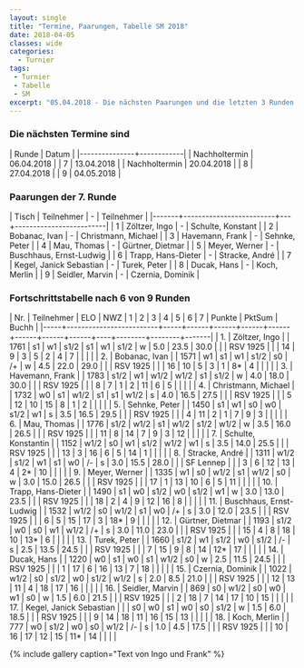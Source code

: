 ```yaml
---
layout: single
title: "Termine, Paarungen, Tabelle SM 2018"
date: 2018-04-05
classes: wide
categories: 
  - Turnier
tags:
 - Turnier
 - Tabelle
 - SM
excerpt: "05.04.2018 - Die nächsten Paarungen und die letzten 3 Runden sind terminiert ..." 
---
```


### Die nächsten Termine sind

|         Runde |      Datum |
|---------------+------------|
| Nachholtermin | 06.04.2018 |
|             7 | 13.04.2018 |
| Nachholtermin | 20.04.2018 |
|             8 | 27.04.2018 |
|             9 | 04.05.2018 |

### Paarungen der 7. Runde

| Tisch | Teilnehmer              | - | Teilnehmer              |
|-------+-------------------------+---+-------------------------|
|     1 | Zöltzer, Ingo           | - | Schulte, Konstant       |
|     2 | Bobanac, Ivan           | - | Christmann, Michael     |
|     3 | Havemann, Frank         | - | Sehnke, Peter           |
|     4 | Mau, Thomas             | - | Gürtner, Dietmar        |
|     5 | Meyer, Werner           | - | Buschhaus, Ernst-Ludwig |
|     6 | Trapp, Hans-Dieter      | - | Stracke, André          |
|     7 | Kegel, Janick Sebastian | - | Turek, Peter            |
|     8 | Ducak, Hans             | - | Koch, Merlin            |
|     9 | Seidler, Marvin         | - | Czernia, Dominik        |

### Fortschrittstabelle nach 6 von 9 Runden

| Nr. | Teilnehmer              | ELO |  NWZ |    1 |    2 |    3 |    4 |    5 | 6    |  7 | Punkte | PktSum | Buchh |
|-----+-------------------------+-----+------+------+------+------+------+------+------+----+--------+--------+-------|
|  1. | Z&ouml;ltzer, Ingo      |     | 1761 |   s1 |   w1 | s1/2 |   s1 |   w1 | s1/2 |  w |    5.0 |   23.5 |  30.0 |
|     | RSV 1925                |     |      |   14 |    9 |    3 |    5 |    2 | 4    |  7 |        |        |       |
|  2. | Bobanac, Ivan           |     | 1571 |   w1 |   s1 |   w1 | s1/2 |   s0 | /+   |  w |    4.5 |   22.0 |  29.0 |
|     | RSV 1925                |     |      |   16 |   10 |    5 |    3 |    1 | 8*   |  4 |        |        |       |
|  3. | Havemann, Frank         |     | 1783 | s1/2 |   w1 | w1/2 | w1/2 |   s1 | s1/2 |  w |    4.0 |   18.0 |  30.0 |
|     | RSV 1925                |     |      |    8 |    7 |    1 |    2 |   11 | 6    |  5 |        |        |       |
|  4. | Christmann, Michael     |     | 1732 |   w0 |   s1 | w1/2 |   s1 |   s1 | w1/2 |  s |    4.0 |   16.5 |  27.5 |
|     | RSV 1925                |     |      |    5 |   12 |   10 |   15 |    8 | 1    |  2 |        |        |       |
|  5. | Sehnke, Peter           |     | 1450 |   s1 |   w1 |   s0 |   w0 | s1/2 | w1   |  s |    3.5 |   16.5 |  29.5 |
|     | RSV 1925                |     |      |    4 |   11 |    2 |    1 |    7 | 9    |  3 |        |        |       |
|  6. | Mau, Thomas             |     | 1776 | s1/2 | w1/2 |   s1 | w1/2 | s1/2 | w1/2 |  w |    3.5 |   16.0 |  26.5 |
|     | RSV 1925                |     |      |   11 |    8 |   14 |    7 |    9 | 3    | 12 |        |        |       |
|  7. | Schulte, Konstantin     |     | 1152 | w1/2 |   s0 |   w1 | s1/2 | w1/2 | w1   |  s |    3.5 |   14.0 |  25.5 |
|     | RSV 1925                |     |      |   13 |    3 |   16 |    6 |    5 | 14   |  1 |        |        |       |
|  8. | Stracke, André          |     | 1311 | w1/2 | s1/2 |   w1 |   s1 |   w0 | /-   |  s |    3.0 |   15.5 |  28.0 |
|     | SF Lennep               |     |      |    3 |    6 |   12 |   13 |    4 | 2*   | 10 |        |        |       |
|  9. | Meyer, Werner           |     | 1335 |   w1 |   s0 | w1/2 |   s1 | w1/2 | s0   |  w |    3.0 |   15.0 |  26.5 |
|     | RSV 1925                |     |      |   17 |    1 |   13 |   10 |    6 | 5    | 11 |        |        |       |
| 10. | Trapp, Hans-Dieter      |     | 1490 |   s1 |   w0 | s1/2 |   w0 | s1/2 | w1   |  w |    3.0 |   13.0 |  23.5 |
|     | RSV 1925                |     |      |   18 |    2 |    4 |    9 |   12 | 16   |  8 |        |        |       |
| 11. | Buschhaus, Ernst-Ludwig |     | 1532 | w1/2 |   s0 | w1/2 |   s1 |   w0 | /+   |  s |    3.0 |   12.0 |  23.5 |
|     | RSV 1925                |     |      |    6 |    5 |   15 |   17 |    3 | 18*  |  9 |        |        |       |
| 12. | G&uuml;rtner, Dietmar   |     | 1193 | s1/2 |   w0 |   s0 |   w1 | w1/2 | /+   |  s |    3.0 |   11.0 |  23.0 |
|     | RSV 1925                |     |      |   15 |    4 |    8 |   18 |   10 | 13*  |  6 |        |        |       |
| 13. | Turek, Peter            |     | 1660 | s1/2 |   w1 | s1/2 |   w0 | s1/2 | /-   |  s |    2.5 |   13.5 |  24.5 |
|     | RSV 1925                |     |      |    7 |   15 |    9 |    8 |   14 | 12*  | 17 |        |        |       |
| 14. | Ducak, Hans             |     | 1220 |   w0 |   s1 |   w0 |   s1 | w1/2 | s0   |  w |    2.5 |   11.5 |  24.5 |
|     | RSV 1925                |     |      |    1 |   17 |    6 |   16 |   13 | 7    | 18 |        |        |       |
| 15. | Czernia, Dominik        |     | 1022 | w1/2 |   s0 | s1/2 |   w0 | s1/2 | w1/2 |  s |    2.0 |    8.5 |  21.0 |
|     | RSV 1925                |     |      |   12 |   13 |   11 |    4 |   18 | 17   | 16 |        |        |       |
| 16. | Seidler, Marvin         |     |  869 |   s0 | w1/2 |   s0 |   w0 |   w1 | s0   |  w |    1.5 |    6.0 |  21.5 |
|     | RSV 1925                |     |      |    2 |   18 |    7 |   14 |   17 | 10   | 15 |        |        |       |
| 17. | Kegel, Janick Sebastian |     |      |   s0 |   w0 |   s1 |   w0 |   s0 | s1/2 |  w |    1.5 |    6.0 |  18.5 |
|     | RSV 1925                |     |      |    9 |   14 |   18 |   11 |   16 | 15   | 13 |        |        |       |
| 18. | Koch, Merlin            |     |  777 |   w0 | s1/2 |   w0 |   s0 | w1/2 | /-   |  s |    1.0 |    4.5 |  17.5 |
|     | RSV 1925                |     |      |   10 |   16 |   17 |   12 |   15 | 11*  | 14 |        |        |       |

{% include gallery caption="Text von Ingo und Frank" %}
